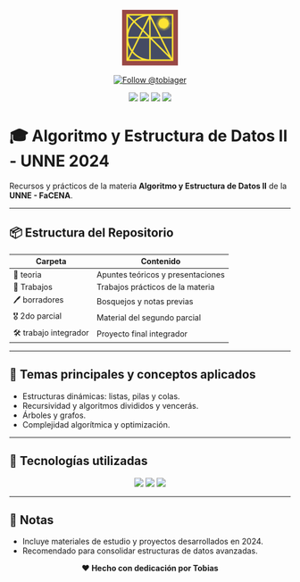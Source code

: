 <p align="center">
  <img src="https://raw.githubusercontent.com/tobiager/UNNE-LSI/main/assets/facena.png" alt="Logo de FaCENA" width="100">
</p>

<p align="center">
  <a href="https://github.com/tobiager">
    <img src="https://img.shields.io/github/followers/tobiager?label=Follow%20@tobiager&style=social" alt="Follow @tobiager" />
  </a>
</p>

<p align="center">
  <img src="https://img.shields.io/badge/C%2B%2B-00599C?style=for-the-badge&logo=c%2B%2B&logoColor=white"/>
  <img src="https://img.shields.io/badge/UNNE-Informática-blue?style=for-the-badge"/>
  <img src="https://img.shields.io/badge/Estado-En%20progreso-orange?style=for-the-badge"/>
  <img src="https://img.shields.io/badge/Cursada-2024-blue?style=for-the-badge"/>
</p>

# 🎓 Algoritmo y Estructura de Datos II - UNNE 2024

Recursos y prácticos de la materia **Algoritmo y Estructura de Datos II** de la **UNNE - FaCENA**.

---

## 📦 Estructura del Repositorio

| Carpeta | Contenido |
| ------- | --------- |
| 🔬 teoria | Apuntes teóricos y presentaciones |
| 📝 Trabajos | Trabajos prácticos de la materia |
| 🖊️ borradores | Bosquejos y notas previas |
| 🎖️ 2do parcial | Material del segundo parcial |
| 🛠️ trabajo integrador | Proyecto final integrador |

---

## 🚀 Temas principales y conceptos aplicados

- Estructuras dinámicas: listas, pilas y colas.
- Recursividad y algoritmos divididos y vencerás.
- Árboles y grafos.
- Complejidad algorítmica y optimización.

---

## 🧠 Tecnologías utilizadas

<p align="center">
  <img src="https://img.shields.io/badge/C%2B%2B-00599C?style=for-the-badge&logo=c%2B%2B&logoColor=white"/>
  <img src="https://img.shields.io/badge/Git-181717?style=for-the-badge&logo=git&logoColor=white"/>
  <img src="https://img.shields.io/badge/Markdown-000000?style=for-the-badge&logo=markdown&logoColor=white"/>
</p>

---

## 📌 Notas

- Incluye materiales de estudio y proyectos desarrollados en 2024.
- Recomendado para consolidar estructuras de datos avanzadas.

<p align="center"><b>❤️ Hecho con dedicación por Tobias</b></p>


